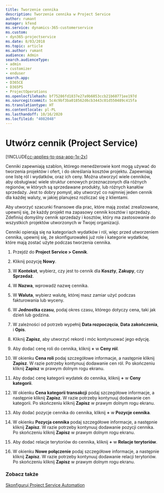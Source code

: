 ```yaml
---
title: Tworzenie cennika
description: Tworzenie cennika w Project Service
author: rumant
manager: kfend
ms.service: dynamics-365-customerservice
ms.custom:
- dyn365-projectservice
ms.date: 8/03/2018
ms.topic: article
ms.author: rumant
audience: Admin
search.audienceType:
- admin
- customizer
- enduser
search.app:
- D365CE
- D365PS
- ProjectOperations
ms.openlocfilehash: bf75286fd1837e27a9b6053ccb21b60771ee197d
ms.sourcegitcommit: 5c4c9bf3ba018562d6cb3443c01d550489c415fa
ms.translationtype: HT
ms.contentlocale: pl-PL
ms.lasthandoff: 10/16/2020
ms.locfileid: "4082048"
---
```

# <a name="create-a-price-list-project-service"></a>Utwórz cennik (Project Service)

[!INCLUDE[cc-applies-to-psa-app-1x-2x](../includes/cc-applies-to-psa-app-1x-2x.md)]

Cenniki zapewniają szablon, którego menedżerowie kont mogą używać do tworzenia projektów i ofert, i do określania kosztów projektu. Zapewniają one listę ról i wydatków, oraz ich ceny. Można utworzyć wiele cenników, aby obsługiwać wiele struktur cenowych przeznaczonych dla różnych regionów, w których są sprzedawane produkty, lub różnych kanałów sprzedaży. Jest to dobry pomysł, aby utworzyć co najmniej jeden cennik dla każdej waluty, w jakiej planujesz rozliczać się z klientami.  
  
Aby utworzyć szacunki finansowe dla prac, które mają zostać zrealizowane, upewnij się, że każdy projekt ma zapasowy cennik kosztów i sprzedaży. Zdefiniuj domyślny cennik sprzedaży i kosztów, który ma zastosowanie do wszystkich projektów utworzonych w Twojej organizacji.  
  
Cenniki opierają się na kategoriach wydatków i ról, więc przed utworzeniem cennika, upewnij się, że skonfigurowałeś już role i kategorie wydatków, które mają zostać użyte podczas tworzenia cennika.  
  
1.  Przejdź do **Project Service > Cennik**.  
  
2.  Kliknij pozycję **Nowy**.  
  
3.  W **Kontekst**, wybierz, czy jest to cennik dla **Koszty**, **Zakupy**, czy **Sprzedaż**.  
  
4.  W **Nazwa**, wprowadź nazwę cennika.  
  
5.  W **Waluta**, wybierz walutę, której masz zamiar użyć podczas fakturowania lub wyceny.  
  
6.  W **Jednostka czasu**, podaj okres czasu, którego dotyczy cena, taki jak dzień lub godzina.  
  
7.  W zależności od potrzeb wypełnij **Data rozpoczęcia**, **Data zakończenia**, i **Opis**.  
  
8.  Kliknij **Zapisz**, aby utworzyć rekord i móc kontynuować jego edycję.  
  
9. Aby dodać cenę roli do cennika, kliknij **+** w **Ceny ról**.  
  
10. W okienku **Cena roli** podaj szczegółowe informacje, a następnie kliknij **Zapisz**. W razie potrzeby kontynuuj dodawanie cen ról. Po skończeniu kliknij **Zapisz** w prawym dolnym rogu ekranu.  
  
11. Aby dodać cenę kategorii wydatek do cennika, kliknij **+** w **Ceny kategorii**.  
  
12. W okienku **Cena kategorii transakcji** podaj szczegółowe informacje, a następnie kliknij **Zapisz**. W razie potrzeby kontynuuj dodawanie cen kategorii. Po skończeniu kliknij **Zapisz** w prawym dolnym rogu ekranu.  
  
13. Aby dodać pozycje cennika do cennika, kliknij **+** w **Pozycje cennika**.  
  
14. W okienku **Pozycja cennika** podaj szczegółowe informacje, a następnie kliknij **Zapisz**. W razie potrzeby kontynuuj dodawanie pozycji cennika. Po skończeniu kliknij **Zapisz** w prawym dolnym rogu ekranu.  
  
15. Aby dodać relacje terytoriów do cennika, kliknij **+** w **Relacje terytoriów**.  
  
16. W okienku **Nowe połączenie** podaj szczegółowe informacje, a następnie kliknij **Zapisz**. W razie potrzeby kontynuuj dodawanie relacji terytoriów. Po skończeniu kliknij **Zapisz** w prawym dolnym rogu ekranu.  
  
### <a name="see-also"></a>Zobacz także  
 [Skonfiguruj Project Service Automation](../psa/configure.md)

